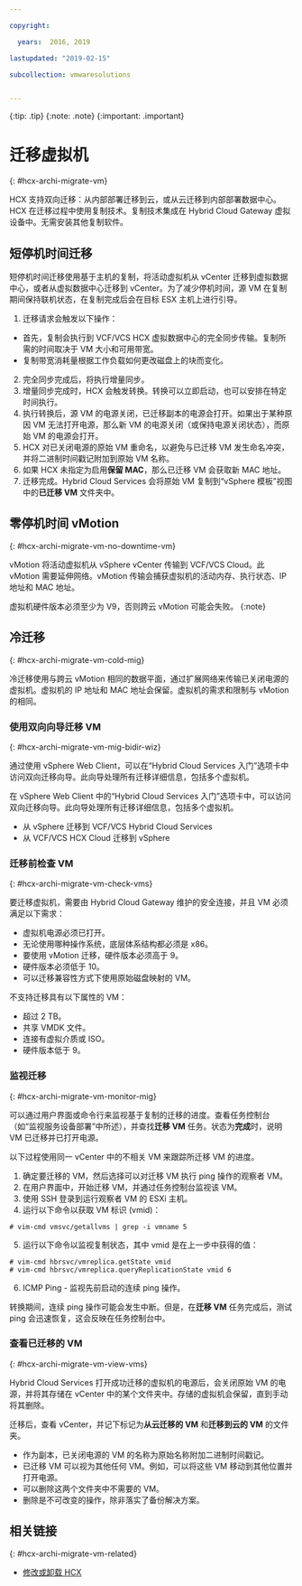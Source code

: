 ```yaml
---

copyright:

  years:  2016, 2019

lastupdated: "2019-02-15"

subcollection: vmwaresolutions


---
```


{:tip: .tip}
{:note: .note}
{:important: .important}

# 迁移虚拟机
{: #hcx-archi-migrate-vm}

HCX 支持双向迁移：从内部部署迁移到云，或从云迁移到内部部署数据中心。HCX 在迁移过程中使用复制技术。复制技术集成在 Hybrid Cloud Gateway 虚拟设备中。无需安装其他复制软件。

## 短停机时间迁移

短停机时间迁移使用基于主机的复制，将活动虚拟机从 vCenter 迁移到虚拟数据中心，或者从虚拟数据中心迁移到 vCenter。为了减少停机时间，源 VM 在复制期间保持联机状态，在复制完成后会在目标 ESX 主机上进行引导。

1. 迁移请求会触发以下操作：
  * 首先，复制会执行到 VCF/VCS HCX 虚拟数据中心的完全同步传输。复制所需的时间取决于 VM 大小和可用带宽。
  * 复制带宽消耗量根据工作负载如何更改磁盘上的块而变化。
2. 完全同步完成后，将执行增量同步。
3. 增量同步完成时，HCX 会触发转换。转换可以立即启动，也可以安排在特定时间执行。
4. 执行转换后，源 VM 的电源关闭，已迁移副本的电源会打开。如果出于某种原因 VM 无法打开电源，那么新 VM 的电源关闭（或保持电源关闭状态），而原始 VM 的电源会打开。
5. HCX 对已关闭电源的原始 VM 重命名，以避免与已迁移 VM 发生命名冲突，并将二进制时间戳记附加到原始 VM 名称。
6. 如果 HCX 未指定为启用**保留 MAC**，那么已迁移 VM 会获取新 MAC 地址。
7. 迁移完成。Hybrid Cloud Services 会将原始 VM 复制到“vSphere 模板”视图中的**已迁移 VM** 文件夹中。

## 零停机时间 vMotion
{: #hcx-archi-migrate-vm-no-downtime-vm}

vMotion 将活动虚拟机从 vSphere vCenter 传输到 VCF/VCS Cloud。此 vMotion 需要延伸网络。vMotion 传输会捕获虚拟机的活动内存、执行状态、IP 地址和 MAC 地址。

虚拟机硬件版本必须至少为 V9，否则跨云 vMotion 可能会失败。
{:note}

## 冷迁移
{: #hcx-archi-migrate-vm-cold-mig}

冷迁移使用与跨云 vMotion 相同的数据平面，通过扩展网络来传输已关闭电源的虚拟机。虚拟机的 IP 地址和 MAC 地址会保留。虚拟机的需求和限制与 vMotion 的相同。

### 使用双向向导迁移 VM
{: #hcx-archi-migrate-vm-mig-bidir-wiz}

通过使用 vSphere Web Client，可以在“Hybrid Cloud Services 入门”选项卡中访问双向迁移向导。此向导处理所有迁移详细信息，包括多个虚拟机。

在 vSphere Web Client 中的“Hybrid Cloud Services 入门”选项卡中，可以访问双向迁移向导。此向导处理所有迁移详细信息，包括多个虚拟机。
* 从 vSphere 迁移到 VCF/VCS Hybrid Cloud Services
* 从 VCF/VCS HCX Cloud 迁移到 vSphere

### 迁移前检查 VM
{: #hcx-archi-migrate-vm-check-vms}

要迁移虚拟机，需要由 Hybrid Cloud Gateway 维护的安全连接，并且 VM 必须满足以下需求：
* 虚拟机电源必须已打开。
* 无论使用哪种操作系统，底层体系结构都必须是 x86。
* 要使用 vMotion 迁移，硬件版本必须高于 9。
* 硬件版本必须低于 10。
* 可以迁移兼容性方式下使用原始磁盘映射的 VM。

不支持迁移具有以下属性的 VM：
* 超过 2 TB。
* 共享 VMDK 文件。
* 连接有虚拟介质或 ISO。
* 硬件版本低于 9。

### 监视迁移
{: #hcx-archi-migrate-vm-monitor-mig}

可以通过用户界面或命令行来监视基于复制的迁移的进度。查看任务控制台（如“监视服务设备部署”中所述），并查找**迁移 VM** 任务。状态为**完成**时，说明 VM 已迁移并已打开电源。

以下过程使用同一 vCenter 中的不相关 VM 来跟踪所迁移 VM 的进度。

1. 确定要迁移的 VM，然后选择可以对迁移 VM 执行 ping 操作的观察者 VM。
2. 在用户界面中，开始迁移 VM，并通过任务控制台监视该 VM。
3. 使用 SSH 登录到运行观察者 VM 的 ESXi 主机。
4. 运行以下命令以获取 VM 标识 (vmid)：

  ```
  # vim-cmd vmsvc/getallvms | grep -i vmname 5
  ```

5. 运行以下命令以监视复制状态，其中 vmid 是在上一步中获得的值：

  ```
  # vim-cmd hbrsvc/vmreplica.getState vmid
  # vim-cmd hbrsvc/vmreplica.queryReplicationState vmid 6
  ```

6. ICMP Ping - 监视先前启动的连续 ping 操作。

转换期间，连续 ping 操作可能会发生中断。但是，在**迁移 VM** 任务完成后，测试 ping 会迅速恢复，这会反映在任务控制台中。

### 查看已迁移的 VM
{: #hcx-archi-migrate-vm-view-vms}

Hybrid Cloud Services 打开成功迁移的虚拟机的电源后，会关闭原始 VM 的电源，并将其存储在 vCenter 中的某个文件夹中。存储的虚拟机会保留，直到手动将其删除。

迁移后，查看 vCenter，并记下标记为**从云迁移的 VM** 和**迁移到云的 VM** 的文件夹。
* 作为副本，已关闭电源的 VM 的名称为原始名称附加二进制时间戳记。
* 已迁移 VM 可以视为其他任何 VM。例如，可以将这些 VM 移动到其他位置并打开电源。
* 可以删除这两个文件夹中不需要的 VM。
* 删除是不可改变的操作，除非落实了备份解决方案。

## 相关链接
{: #hcx-archi-migrate-vm-related}

* [修改或卸载 HCX](/docs/services/vmwaresolutions/archiref/hcx-archi?topic=vmware-solutions-hcx-archi-mod-uninstall)
